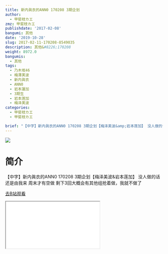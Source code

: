 ```yaml
---
title: 新内眞衣的ANN0 170208 3期企划
author:
  - 甲斐枝カエ
zmz: 甲斐枝カエ
publishdate: '2017-02-08'
bangumi: 其他
date: '2019-10-28'
slug: 2017-02-11-170208-8549035
description: 其他&#8226;170208
weight: 8972.0
bangumis:
  - 其他
tags:
  - 乃木坂46
  - 梅澤美波
  - 新内眞衣
  - ANN0
  - 岩本蓮加
  - 3期生
  - 岩本莲加
  - 梅泽美波
categories:
  - 甲斐枝カエ
  - 甲斐枝カエ

brief: "【中字】新内眞衣的ANN0 170208 3期企划【梅泽美波&amp;岩本莲加】 没人做的话还是由我来 周末才有空做 剩下3回大概会有其他组抢着做，我就不做了"
---
```

![](https://raw.githubusercontent.com/tcgriffith/owaraisite/master/static/tmpimg/4b53febe441a7273a41902ef0c27248462cff3ea.jpg.480.jpg)
# 简介  
【中字】新内眞衣的ANN0 170208 3期企划【梅泽美波&amp;岩本莲加】
没人做的话还是由我来
周末才有空做
剩下3回大概会有其他组抢着做，我就不做了  

[去B站观看](https://www.bilibili.com/video/av8549035/)
<div class ="resp-container"><iframe class="testiframe" src="//player.bilibili.com/player.html?aid=8549035"", scrolling="no", allowfullscreen="true" > </iframe></div> 
